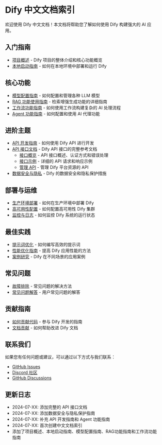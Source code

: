# Dify 中文文档索引

欢迎使用 Dify 中文文档！本文档将帮助您了解如何使用 Dify 构建强大的 AI 应用。

## 入门指南

- [项目概述](./项目概述.md) - Dify 项目的整体介绍和核心功能概览
- [本地启动指南](./本地启动.md) - 如何在本地环境中部署和运行 Dify

## 核心功能

- [模型配置指南](./模型配置指南.md) - 如何配置和管理各种 LLM 模型
- [RAG 功能使用指南](./RAG功能指南.md) - 检索增强生成功能的详细指南
- [工作流功能指南](./工作流功能指南.md) - 如何使用工作流构建复杂的 AI 处理流程
- [Agent 功能指南](./Agent功能指南.md) - 如何配置和使用 AI 代理功能

## 进阶主题

- [API 开发指南](./API开发指南.md) - 如何使用 Dify API 进行开发
- [API 接口文档](./全部接口说明_目录.md) - Dify API 接口的完整参考文档
  - [接口概览](./全部接口说明.md) - API 接口概述、认证方式和错误处理
  - [接口示例](./全部接口说明_示例.md) - 详细的 API 请求和响应示例
  - [管理 API](./全部接口说明_管理API.md) - 管理 Dify 平台资源的 API
- [数据安全与隐私](./数据安全与隐私.md) - Dify 的数据安全和隐私保护措施

## 部署与运维

- [生产环境部署](待添加) - 如何在生产环境中部署 Dify
- [高可用性配置](待添加) - 如何配置高可用性 Dify 集群
- [监控与日志](待添加) - 如何监控 Dify 系统的运行状态

## 最佳实践

- [提示词优化](待添加) - 如何编写高效的提示词
- [性能优化指南](待添加) - 提高 Dify 应用性能的方法
- [案例研究](待添加) - Dify 在不同场景的应用案例

## 常见问题

- [故障排除](待添加) - 常见问题的解决方法
- [常见问题解答](待添加) - 用户常见问题的解答

## 贡献指南

- [如何贡献代码](待添加) - 参与 Dify 开发的指南
- [文档贡献](待添加) - 如何帮助改进 Dify 文档

## 联系我们

如果您有任何问题或建议，可以通过以下方式与我们联系：

- [GitHub Issues](https://github.com/langgenius/dify/issues)
- [Discord 社区](https://discord.gg/FngNHpbcY7)
- [GitHub Discussions](https://github.com/langgenius/dify/discussions)

## 更新日志

- 2024-07-XX: 添加完整的 API 接口文档
- 2024-07-XX: 添加数据安全与隐私保护指南
- 2024-07-XX: 补充 API 开发指南和 Agent 功能指南
- 2024-07-XX: 首次创建中文文档索引
- 添加了项目概述、本地启动指南、模型配置指南、RAG功能指南和工作流功能指南 